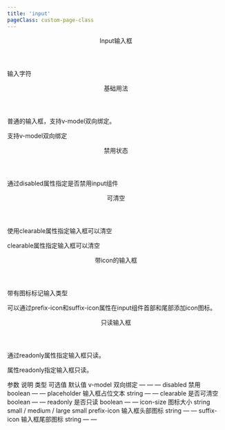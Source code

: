 ```yaml
---
title: 'input'
pageClass: custom-page-class
---
```

<ClientOnly>
<Common-code-format>
  <div slot="componentNameTitle" class="component">
    <header class="component-name">
      Input输入框
    </header>
    <p class="component-text">
      输入字符
    </p>
  </div>

  <div slot="description">
    <header class="vi-description-title">
      基础用法
    </header>
    <p class="vi-description-text">
     普通的输入框，支持<span class="add-color">v-model</span>双向绑定。
    </p>
  </div>

  <div slot="showComponents" class="vi-show-component">
    <Input-vi-input/>
  </div>

  <section slot="paraDescription" class="vi-code-description">
    <p class="vi-paraStyle-wrapper">
     支持<span class="vi-paraStyle">v-model</span>双向绑定
    </p>
  </section>

  <highlight-code class="codeStyle" slot="showCode" lang="vue">
    <vi-input placeholder="请输入内容" v-model="input"></vi-input> 
    <script>
      export default {
        data () {
          return {
            input: ''
          }
        }
      }
    </script>
  </highlight-code>
</Common-code-format>
</ClientOnly>

<ClientOnly>
<Common-code-format>
  <div slot="description">
    <header class="vi-description-title">
      禁用状态
    </header>
  </div>

  <div slot="showComponents" class="vi-show-component">
    <Input-vi-input-disabled/>
  </div>

  <section slot="paraDescription" class="vi-code-description">
    <p class="vi-paraStyle-wrapper">
      通过<span class="vi-paraStyle">disabled</span>属性指定是否禁用input组件
    </p>
  </section>

  <highlight-code class="codeStyle" slot="showCode" lang="vue">
    <vi-input placeholder="请输入内容" v-model="input" disabled></vi-input>
    <script>
      export default {
        data() {
          return {
            input1: ''
          }
        }
      }
    </script>
  </highlight-code>
</Common-code-format>
</ClientOnly>

<ClientOnly>
<Common-code-format>
  <div slot="description">
    <header class="vi-description-title">
      可清空
    </header>
    <p class="vi-description-text">
     使用<span class="add-color">clearable</span>属性指定输入框可以清空
    </p>
  </div>

  <div slot="showComponents" class="vi-show-component">
    <Input-vi-input-clearable/>
  </div>

  <section slot="paraDescription" class="vi-code-description">
    <p class="vi-paraStyle-wrapper">
      <span class="vi-paraStyle">clearable</span>属性指定输入框可以清空
    </p>
  </section>

  <highlight-code class="codeStyle" slot="showCode" lang="vue">
    <vi-input placeholder="请输入内容" v-model="input2" clearable suffix-icon="error"></vi-input>
    <script>
      export default {
        data() {
          return {
            input2: ''
          }
        }
      }
    </script>  
  </highlight-code>
</Common-code-format>
</ClientOnly>

<ClientOnly>
<Common-code-format>
  <div slot="description">
    <header class="vi-description-title">
      带icon的输入框
    </header>
    <p class="vi-description-text">
      带有图标标记输入类型
    </p>
  </div>

  <div slot="showComponents" class="vi-show-component">
    <Input-vi-input-icon/>
  </div>

  <section slot="paraDescription" class="vi-code-description">
    <p class="vi-paraStyle-wrapper">
      可以通过<span class="vi-paraStyle">prefix-icon</span>和<span class="vi-paraStyle">suffix-icon</span>属性在input组件首部和尾部添加icon图标。
    </p>
  </section>

  <highlight-code class="codeStyle" slot="showCode" lang="vue">
    <vi-input placeholder="请输入内容" suffix-icon="edit" v-model="input3"></vi-input>
    <vi-input placeholder="请输入内容" prefix-icon="search" v-model="input31"></vi-input>
    <vi-input placeholder="请输入内容" suffix-icon="edit" v-model="input32"></vi-input>
    <vi-input placeholder="请输入内容" prefix-icon="search" v-model="input33"></vi-input>
    <script>
      export default {
        data() {
          return {
            input3: '',
            input31: '',
            input32: '',
            input33: ''
          }
        }
      }
    </script>

  </highlight-code>
</Common-code-format>
</ClientOnly>

<ClientOnly>
<Common-code-format>
  <div slot="description">
    <header class="vi-description-title">
      只读输入框
    </header>
    <p class="vi-description-text">
      通过<span class="add-color">readonly</span>属性指定输入框只读。
    </p>
  </div>

  <div slot="showComponents" class="vi-show-component">
    <Input-vi-input-readonly/>
  </div>

  <section slot="paraDescription" class="vi-code-description">
    <p class="vi-paraStyle-wrapper">
      属性<span class="vi-paraStyle">readonly</span>指定输入框只读。
    </p>
  </section>

  <highlight-code class="codeStyle" slot="showCode" lang="vue">
    <vi-input placeholder="请输入内容" v-model="input4" readonly></vi-input> 
    <script>
      export default {
        data() {
          return {
            input4: ''
          }
        }
      }
    </script>
  </highlight-code>
</Common-code-format>
</ClientOnly>

<ClientOnly>
<Common-create-form>
  <thead slot="form-header" class="formHead">
      <tr class="formHeadRow">
          <th class="formHeadCol">参数</th>
          <th class="formHeadCol">说明</th>
          <th class="formHeadCol">类型</th>
          <th class="formHeadCol">可选值</th>
          <th class="formHeadCol">默认值</th>
      </tr>
  </thead>
  <tbody slot="form-body" class="formBody">
      <tr class="formBodyRow">
          <td class="formBodyCol">v-model</td>
          <td class="formBodyCol">双向绑定</td>
          <td class="formBodyCol">—</td>
          <td class="formBodyCol">—</td>
          <td class="formBodyCol">—</td>
      </tr>
      <tr class="formBodyRow">
          <td class="formBodyCol">disabled</td>
          <td class="formBodyCol">禁用</td>
          <td class="formBodyCol">boolean</td>
          <td class="formBodyCol">—</td>
          <td class="formBodyCol">—</td>
      </tr>
      <tr class="formBodyRow">
        <td class="formBodyCol">placeholder</td>
        <td class="formBodyCol">输入框占位文本</td>
        <td class="formBodyCol">string</td>
        <td class="formBodyCol">—</td>
        <td class="formBodyCol">—</td>
      </tr>
      <tr class="formBodyRow">
        <td class="formBodyCol">clearable</td>
        <td class="formBodyCol">是否可清空</td>
        <td class="formBodyCol">boolean</td>
        <td class="formBodyCol">—</td>
        <td class="formBodyCol">—</td>
      </tr>
      <tr class="formBodyRow">
        <td class="formBodyCol">readonly</td>
        <td class="formBodyCol">是否只读</td>
        <td class="formBodyCol">boolean</td>
        <td class="formBodyCol">—</td>
        <td class="formBodyCol">—</td>
      </tr>
      <tr class="formBodyRow">
        <td class="formBodyCol">icon-size</td>
        <td class="formBodyCol">图标大小</td>
        <td class="formBodyCol">string</td>
        <td class="formBodyCol">small / medium / large</td>
        <td class="formBodyCol">small</td>
      </tr>
      <tr class="formBodyRow">
        <td class="formBodyCol">prefix-icon</td>
        <td class="formBodyCol">输入框头部图标</td>
        <td class="formBodyCol">string</td>
        <td class="formBodyCol">—</td>
        <td class="formBodyCol">—</td>
      </tr>
      <tr class="formBodyRow">
        <td class="formBodyCol">suffix-icon</td>
        <td class="formBodyCol">输入框尾部图标</td>
        <td class="formBodyCol">string</td>
        <td class="formBodyCol">—</td>
        <td class="formBodyCol">—</td>
      </tr>
  </tbody>
</Common-create-form>
</ClientOnly>